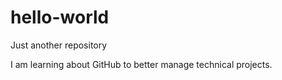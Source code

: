 # hello-world
Just another repository 

I am learning about GitHub to better manage technical projects. 
